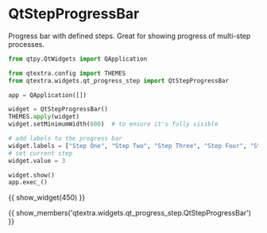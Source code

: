# QtStepProgressBar

Progress bar with defined steps. Great for showing progress of multi-step processes.

```python
from qtpy.QtWidgets import QApplication

from qtextra.config import THEMES
from qtextra.widgets.qt_progress_step import QtStepProgressBar

app = QApplication([])

widget = QtStepProgressBar()
THEMES.apply(widget)
widget.setMinimumWidth(600)  # to ensure it's fully visible

# add labels to the progress bar
widget.labels = ["Step One", "Step Two", "Step Three", "Step Four", "Step Five", "Complete"]
# set current step
widget.value = 3

widget.show()
app.exec_()
```

{{ show_widget(450) }}

{{ show_members('qtextra.widgets.qt_progress_step.QtStepProgressBar') }}
